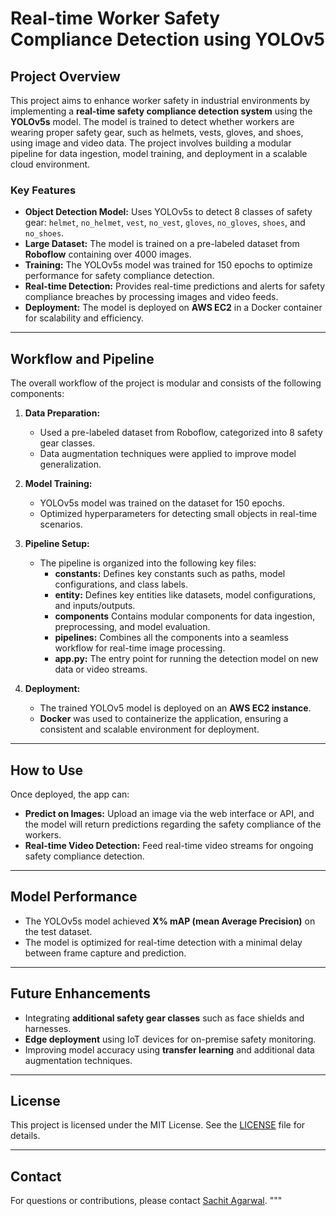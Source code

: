 # Real-time Worker Safety Compliance Detection using YOLOv5

## Project Overview
This project aims to enhance worker safety in industrial environments by implementing a **real-time safety compliance detection system** using the **YOLOv5s** model. The model is trained to detect whether workers are wearing proper safety gear, such as helmets, vests, gloves, and shoes, using image and video data. The project involves building a modular pipeline for data ingestion, model training, and deployment in a scalable cloud environment.

### Key Features
- **Object Detection Model:** Uses YOLOv5s to detect 8 classes of safety gear: `helmet`, `no_helmet`, `vest`, `no_vest`, `gloves`, `no_gloves`, `shoes`, and `no_shoes`.
- **Large Dataset:** The model is trained on a pre-labeled dataset from **Roboflow** containing over 4000 images.
- **Training:** The YOLOv5s model was trained for 150 epochs to optimize performance for safety compliance detection.
- **Real-time Detection:** Provides real-time predictions and alerts for safety compliance breaches by processing images and video feeds.
- **Deployment:** The model is deployed on **AWS EC2** in a Docker container for scalability and efficiency.

---

## Workflow and Pipeline

The overall workflow of the project is modular and consists of the following components:

1. **Data Preparation:**
   - Used a pre-labeled dataset from Roboflow, categorized into 8 safety gear classes.
   - Data augmentation techniques were applied to improve model generalization.

2. **Model Training:**
   - YOLOv5s model was trained on the dataset for 150 epochs.
   - Optimized hyperparameters for detecting small objects in real-time scenarios.

3. **Pipeline Setup:**
   - The pipeline is organized into the following key files:
     - **constants:** Defines key constants such as paths, model configurations, and class labels.
     - **entity:** Defines key entities like datasets, model configurations, and inputs/outputs.
     - **components** Contains modular components for data ingestion, preprocessing, and model evaluation.
     - **pipelines:** Combines all the components into a seamless workflow for real-time image processing.
     - **app.py:** The entry point for running the detection model on new data or video streams.

4. **Deployment:**
   - The trained YOLOv5 model is deployed on an **AWS EC2 instance**.
   - **Docker** was used to containerize the application, ensuring a consistent and scalable environment for deployment.

---
## How to Use

Once deployed, the app can:
- **Predict on Images:** Upload an image via the web interface or API, and the model will return predictions regarding the safety compliance of the workers.
- **Real-time Video Detection:** Feed real-time video streams for ongoing safety compliance detection.

---

## Model Performance
- The YOLOv5s model achieved **X% mAP (mean Average Precision)** on the test dataset.
- The model is optimized for real-time detection with a minimal delay between frame capture and prediction.

---

## Future Enhancements
- Integrating **additional safety gear classes** such as face shields and harnesses.
- **Edge deployment** using IoT devices for on-premise safety monitoring.
- Improving model accuracy using **transfer learning** and additional data augmentation techniques.

---

## License
This project is licensed under the MIT License. See the [LICENSE](LICENSE) file for details.

---

## Contact
For questions or contributions, please contact [Sachit Agarwal](sachitagarwal98@gmail.com).
"""

